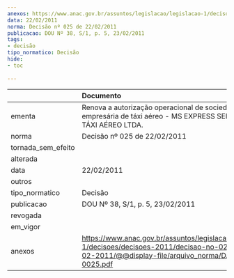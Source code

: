 ```yaml
---
anexos: https://www.anac.gov.br/assuntos/legislacao/legislacao-1/decisoes/decisoes-2011/decisao-no-025-de-22-02-2011/@@display-file/arquivo_norma/DA2011-0025.pdf
data: 22/02/2011
norma: Decisão nº 025 de 22/02/2011
publicacao: DOU Nº 38, S/1, p. 5, 23/02/2011
tags:
- decisão
tipo_normatico: Decisão
hide: 
- toc 
 
---
```


|                    | Documento                                                                                                                                                 |
|:-------------------|:----------------------------------------------------------------------------------------------------------------------------------------------------------|
| ementa             | Renova a autorização operacional de sociedade empresária de táxi aéreo - MS EXPRESS SERVIÇOS E TÁXI AÉREO LTDA.                                           |
| norma              | Decisão nº 025 de 22/02/2011                                                                                                                              |
| tornada_sem_efeito |                                                                                                                                                           |
| alterada           |                                                                                                                                                           |
| data               | 22/02/2011                                                                                                                                                |
| outros             |                                                                                                                                                           |
| tipo_normatico     | Decisão                                                                                                                                                   |
| publicacao         | DOU Nº 38, S/1, p. 5, 23/02/2011                                                                                                                          |
| revogada           |                                                                                                                                                           |
| em_vigor           |                                                                                                                                                           |
| anexos             | https://www.anac.gov.br/assuntos/legislacao/legislacao-1/decisoes/decisoes-2011/decisao-no-025-de-22-02-2011/@@display-file/arquivo_norma/DA2011-0025.pdf |